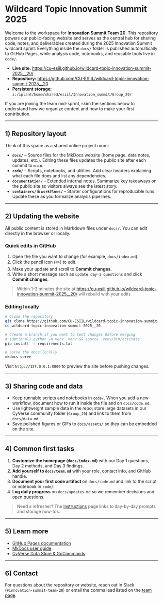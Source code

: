 # Wildcard Topic Innovation Summit 2025

Welcome to the workspace for **Innovation Summit Team 20**. This repository powers our public-facing website and serves as the central hub for sharing code, notes, and deliverables created during the 2025 Innovation Summit wildcard sprint. Everything inside the `docs/` folder is published automatically to GitHub Pages, while analysis code, notebooks, and reusable tools live in `code/`.

- **Live site:** https://cu-esiil.github.io/wildcard-topic-innovation-summit-2025__20/
- **Repository:** https://github.com/CU-ESIIL/wildcard-topic-innovation-summit-2025__20
- **Persistent storage:** `i:/iplant/home/shared/esiil/Innovation_summit/Group_20/`

If you are joining the team mid-sprint, skim the sections below to understand how we organize content and how to make your first contribution.

---

## 1) Repository layout

Think of this space as a shared online project room:

- **`docs/`** – Source files for the MkDocs website (home page, data notes, updates, etc.). Editing these files updates the public site after each commit to `main`.
- **`code/`** – Scripts, notebooks, and utilities. Add clear headers explaining what each file does and list any dependencies.
- **`documentation/`** – Extended internal notes. Summarize key takeaways on the public site so visitors always see the latest story.
- **`containers/` & `workflows/`** – Starter configurations for reproducible runs. Update these as you formalize analysis pipelines.

---

## 2) Updating the website

All public content is stored in Markdown files under `docs/`. You can edit directly in the browser or locally.

### Quick edits in GitHub
1. Open the file you want to change (for example, `docs/index.md`).
2. Click the pencil icon (✏️) to edit.
3. Make your update and scroll to **Commit changes**.
4. Write a short message such as `update day-1 questions` and click **Commit changes**.

> Within 1–2 minutes the site at https://cu-esiil.github.io/wildcard-topic-innovation-summit-2025__20/ will rebuild with your edits.

### Editing locally
```bash
# Clone the repository
git clone https://github.com/CU-ESIIL/wildcard-topic-innovation-summit-2025__20.git
cd wildcard-topic-innovation-summit-2025__20

# Create a branch if you want to test changes before merging
# (Optional) python -m venv .venv && source .venv/bin/activate
pip install -r requirements.txt

# Serve the docs locally
mkdocs serve
```
Visit `http://127.0.0.1:8000` to preview the site before pushing changes.

---

## 3) Sharing code and data

- Keep runnable scripts and notebooks in `code/`. When you add a new workflow, document how to run it inside the file and on `docs/code.md`.
- Use lightweight sample data in the repo; store large datasets in our CyVerse community folder (`Group_20`) and link to them from `docs/data.md`.
- Save polished figures or GIFs to `docs/assets/` so they can be embedded on the site.

---

## 4) Common first tasks

1. **Customize the homepage (`docs/index.md`)** with our Day 1 questions, Day 2 methods, and Day 3 findings.
2. **Add yourself to `docs/team.md`** with your role, contact info, and GitHub handle.
3. **Document your first code artifact** on `docs/code.md` and link to the script or notebook in `code/`.
4. **Log daily progress** on `docs/updates.md` so we remember decisions and open questions.

> Need a refresher? The [Instructions](docs/instructions.md) page links to day-by-day prompts and storage how-tos.

---

## 5) Learn more

- [GitHub Pages documentation](https://docs.github.com/en/pages)
- [MkDocs user guide](https://www.mkdocs.org/user-guide/)
- [CyVerse Data Store & GoCommands](https://learning.cyverse.org/ds/gocommands/)

---

## 6) Contact

For questions about the repository or website, reach out in Slack (`#innovation-summit-team-20`) or email the comms lead listed on the [team page](docs/team.md).
